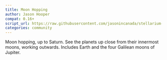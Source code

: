 ```yaml
---
title: Moon Hopping
author: Jason Hooper
compat: 0.16+
script_url: https://raw.githubusercontent.com/jasonincanada/stellarium-scripts/master/moon-hopping.ssc
categories: community
---
```

Moon hopping, up to Saturn. See the planets up close from their innermost moons, working outwards. Includes Earth and the four Galilean moons of Jupiter.